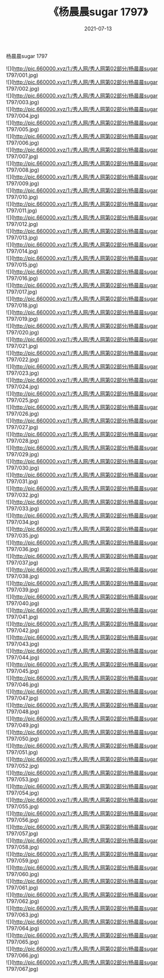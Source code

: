 ﻿---
layout: post
title:  《杨晨晨sugar 1797》
date:   2021-07-13
img: http://pic.660000.xyz/1:/秀人网/秀人网第02部分/杨晨晨sugar 1797/000.jpg
categories: [美女, 清纯, 唯美]
---

杨晨晨sugar 1797

  ![](http://pic.660000.xyz/1:/秀人网/秀人网第02部分/杨晨晨sugar 1797/001.jpg) <br> ![](http://pic.660000.xyz/1:/秀人网/秀人网第02部分/杨晨晨sugar 1797/002.jpg) <br> ![](http://pic.660000.xyz/1:/秀人网/秀人网第02部分/杨晨晨sugar 1797/003.jpg) <br> ![](http://pic.660000.xyz/1:/秀人网/秀人网第02部分/杨晨晨sugar 1797/004.jpg) <br> ![](http://pic.660000.xyz/1:/秀人网/秀人网第02部分/杨晨晨sugar 1797/005.jpg) <br> ![](http://pic.660000.xyz/1:/秀人网/秀人网第02部分/杨晨晨sugar 1797/006.jpg) <br> ![](http://pic.660000.xyz/1:/秀人网/秀人网第02部分/杨晨晨sugar 1797/007.jpg) <br> ![](http://pic.660000.xyz/1:/秀人网/秀人网第02部分/杨晨晨sugar 1797/008.jpg) <br> ![](http://pic.660000.xyz/1:/秀人网/秀人网第02部分/杨晨晨sugar 1797/009.jpg) <br> ![](http://pic.660000.xyz/1:/秀人网/秀人网第02部分/杨晨晨sugar 1797/010.jpg) <br> ![](http://pic.660000.xyz/1:/秀人网/秀人网第02部分/杨晨晨sugar 1797/011.jpg) <br> ![](http://pic.660000.xyz/1:/秀人网/秀人网第02部分/杨晨晨sugar 1797/012.jpg) <br> ![](http://pic.660000.xyz/1:/秀人网/秀人网第02部分/杨晨晨sugar 1797/013.jpg) <br> ![](http://pic.660000.xyz/1:/秀人网/秀人网第02部分/杨晨晨sugar 1797/014.jpg) <br> ![](http://pic.660000.xyz/1:/秀人网/秀人网第02部分/杨晨晨sugar 1797/015.jpg) <br> ![](http://pic.660000.xyz/1:/秀人网/秀人网第02部分/杨晨晨sugar 1797/016.jpg) <br> ![](http://pic.660000.xyz/1:/秀人网/秀人网第02部分/杨晨晨sugar 1797/017.jpg) <br> ![](http://pic.660000.xyz/1:/秀人网/秀人网第02部分/杨晨晨sugar 1797/018.jpg) <br> ![](http://pic.660000.xyz/1:/秀人网/秀人网第02部分/杨晨晨sugar 1797/019.jpg) <br> ![](http://pic.660000.xyz/1:/秀人网/秀人网第02部分/杨晨晨sugar 1797/020.jpg) <br> ![](http://pic.660000.xyz/1:/秀人网/秀人网第02部分/杨晨晨sugar 1797/021.jpg) <br> ![](http://pic.660000.xyz/1:/秀人网/秀人网第02部分/杨晨晨sugar 1797/022.jpg) <br> ![](http://pic.660000.xyz/1:/秀人网/秀人网第02部分/杨晨晨sugar 1797/023.jpg) <br> ![](http://pic.660000.xyz/1:/秀人网/秀人网第02部分/杨晨晨sugar 1797/024.jpg) <br> ![](http://pic.660000.xyz/1:/秀人网/秀人网第02部分/杨晨晨sugar 1797/025.jpg) <br> ![](http://pic.660000.xyz/1:/秀人网/秀人网第02部分/杨晨晨sugar 1797/026.jpg) <br> ![](http://pic.660000.xyz/1:/秀人网/秀人网第02部分/杨晨晨sugar 1797/027.jpg) <br> ![](http://pic.660000.xyz/1:/秀人网/秀人网第02部分/杨晨晨sugar 1797/028.jpg) <br> ![](http://pic.660000.xyz/1:/秀人网/秀人网第02部分/杨晨晨sugar 1797/029.jpg) <br> ![](http://pic.660000.xyz/1:/秀人网/秀人网第02部分/杨晨晨sugar 1797/030.jpg) <br> ![](http://pic.660000.xyz/1:/秀人网/秀人网第02部分/杨晨晨sugar 1797/031.jpg) <br> ![](http://pic.660000.xyz/1:/秀人网/秀人网第02部分/杨晨晨sugar 1797/032.jpg) <br> ![](http://pic.660000.xyz/1:/秀人网/秀人网第02部分/杨晨晨sugar 1797/033.jpg) <br> ![](http://pic.660000.xyz/1:/秀人网/秀人网第02部分/杨晨晨sugar 1797/034.jpg) <br> ![](http://pic.660000.xyz/1:/秀人网/秀人网第02部分/杨晨晨sugar 1797/035.jpg) <br> ![](http://pic.660000.xyz/1:/秀人网/秀人网第02部分/杨晨晨sugar 1797/036.jpg) <br> ![](http://pic.660000.xyz/1:/秀人网/秀人网第02部分/杨晨晨sugar 1797/037.jpg) <br> ![](http://pic.660000.xyz/1:/秀人网/秀人网第02部分/杨晨晨sugar 1797/038.jpg) <br> ![](http://pic.660000.xyz/1:/秀人网/秀人网第02部分/杨晨晨sugar 1797/039.jpg) <br> ![](http://pic.660000.xyz/1:/秀人网/秀人网第02部分/杨晨晨sugar 1797/040.jpg) <br> ![](http://pic.660000.xyz/1:/秀人网/秀人网第02部分/杨晨晨sugar 1797/041.jpg) <br> ![](http://pic.660000.xyz/1:/秀人网/秀人网第02部分/杨晨晨sugar 1797/042.jpg) <br> ![](http://pic.660000.xyz/1:/秀人网/秀人网第02部分/杨晨晨sugar 1797/043.jpg) <br> ![](http://pic.660000.xyz/1:/秀人网/秀人网第02部分/杨晨晨sugar 1797/044.jpg) <br> ![](http://pic.660000.xyz/1:/秀人网/秀人网第02部分/杨晨晨sugar 1797/045.jpg) <br> ![](http://pic.660000.xyz/1:/秀人网/秀人网第02部分/杨晨晨sugar 1797/046.jpg) <br> ![](http://pic.660000.xyz/1:/秀人网/秀人网第02部分/杨晨晨sugar 1797/047.jpg) <br> ![](http://pic.660000.xyz/1:/秀人网/秀人网第02部分/杨晨晨sugar 1797/048.jpg) <br> ![](http://pic.660000.xyz/1:/秀人网/秀人网第02部分/杨晨晨sugar 1797/049.jpg) <br> ![](http://pic.660000.xyz/1:/秀人网/秀人网第02部分/杨晨晨sugar 1797/050.jpg) <br> ![](http://pic.660000.xyz/1:/秀人网/秀人网第02部分/杨晨晨sugar 1797/051.jpg) <br> ![](http://pic.660000.xyz/1:/秀人网/秀人网第02部分/杨晨晨sugar 1797/052.jpg) <br> ![](http://pic.660000.xyz/1:/秀人网/秀人网第02部分/杨晨晨sugar 1797/053.jpg) <br> ![](http://pic.660000.xyz/1:/秀人网/秀人网第02部分/杨晨晨sugar 1797/054.jpg) <br> ![](http://pic.660000.xyz/1:/秀人网/秀人网第02部分/杨晨晨sugar 1797/055.jpg) <br> ![](http://pic.660000.xyz/1:/秀人网/秀人网第02部分/杨晨晨sugar 1797/056.jpg) <br> ![](http://pic.660000.xyz/1:/秀人网/秀人网第02部分/杨晨晨sugar 1797/057.jpg) <br> ![](http://pic.660000.xyz/1:/秀人网/秀人网第02部分/杨晨晨sugar 1797/058.jpg) <br> ![](http://pic.660000.xyz/1:/秀人网/秀人网第02部分/杨晨晨sugar 1797/059.jpg) <br> ![](http://pic.660000.xyz/1:/秀人网/秀人网第02部分/杨晨晨sugar 1797/060.jpg) <br> ![](http://pic.660000.xyz/1:/秀人网/秀人网第02部分/杨晨晨sugar 1797/061.jpg) <br> ![](http://pic.660000.xyz/1:/秀人网/秀人网第02部分/杨晨晨sugar 1797/062.jpg) <br> ![](http://pic.660000.xyz/1:/秀人网/秀人网第02部分/杨晨晨sugar 1797/063.jpg) <br> ![](http://pic.660000.xyz/1:/秀人网/秀人网第02部分/杨晨晨sugar 1797/064.jpg) <br> ![](http://pic.660000.xyz/1:/秀人网/秀人网第02部分/杨晨晨sugar 1797/065.jpg) <br> ![](http://pic.660000.xyz/1:/秀人网/秀人网第02部分/杨晨晨sugar 1797/066.jpg) <br> ![](http://pic.660000.xyz/1:/秀人网/秀人网第02部分/杨晨晨sugar 1797/067.jpg) <br>